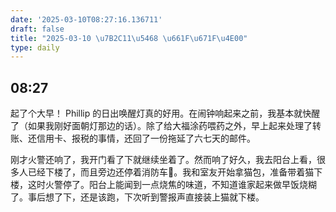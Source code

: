 ```yaml
---
date: '2025-03-10T08:27:16.136711'
draft: false
title: "2025-03-10 \u7B2C11\u5468 \u661F\u671F\u4E00"
type: daily
---
```


## 08:27

起了个大早！ Phillip 的日出唤醒灯真的好用。在闹钟响起来之前，我基本就快醒了（如果我刚好面朝灯那边的话）。除了给大福涂药喂药之外，早上起来处理了转账、还信用卡、报税的事情，还回了一份拖延了六七天的邮件。


刚才火警还响了，我开门看了下就继续坐着了。然而响了好久，我去阳台上看，很多人已经下楼了，而且旁边还停着消防车🚒。我和室友开始拿猫包，准备带着猫下楼，这时火警停了。阳台上能闻到一点烧焦的味道，不知道谁家起来做早饭烧糊了。事后想了下，还是该跑，下次听到警报声直接装上猫就下楼。

